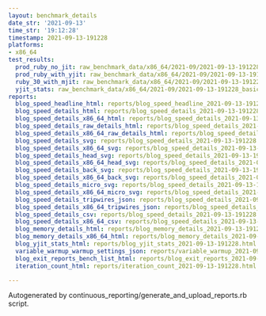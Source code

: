 ```yaml
---
layout: benchmark_details
date_str: '2021-09-13'
time_str: '19:12:28'
timestamp: 2021-09-13-191228
platforms:
- x86_64
test_results:
  prod_ruby_no_jit: raw_benchmark_data/x86_64/2021-09/2021-09-13-191228_basic_benchmark_prod_ruby_no_jit.json
  prod_ruby_with_yjit: raw_benchmark_data/x86_64/2021-09/2021-09-13-191228_basic_benchmark_prod_ruby_with_yjit.json
  ruby_30_with_mjit: raw_benchmark_data/x86_64/2021-09/2021-09-13-191228_basic_benchmark_ruby_30_with_mjit.json
  yjit_stats: raw_benchmark_data/x86_64/2021-09/2021-09-13-191228_basic_benchmark_yjit_stats.json
reports:
  blog_speed_headline_html: reports/blog_speed_headline_2021-09-13-191228.html
  blog_speed_details_html: reports/blog_speed_details_2021-09-13-191228.html
  blog_speed_details_x86_64_html: reports/blog_speed_details_2021-09-13-191228.x86_64.html
  blog_speed_details_raw_details_html: reports/blog_speed_details_2021-09-13-191228.raw_details.html
  blog_speed_details_x86_64_raw_details_html: reports/blog_speed_details_2021-09-13-191228.x86_64.raw_details.html
  blog_speed_details_svg: reports/blog_speed_details_2021-09-13-191228.svg
  blog_speed_details_x86_64_svg: reports/blog_speed_details_2021-09-13-191228.x86_64.svg
  blog_speed_details_head_svg: reports/blog_speed_details_2021-09-13-191228.head.svg
  blog_speed_details_x86_64_head_svg: reports/blog_speed_details_2021-09-13-191228.x86_64.head.svg
  blog_speed_details_back_svg: reports/blog_speed_details_2021-09-13-191228.back.svg
  blog_speed_details_x86_64_back_svg: reports/blog_speed_details_2021-09-13-191228.x86_64.back.svg
  blog_speed_details_micro_svg: reports/blog_speed_details_2021-09-13-191228.micro.svg
  blog_speed_details_x86_64_micro_svg: reports/blog_speed_details_2021-09-13-191228.x86_64.micro.svg
  blog_speed_details_tripwires_json: reports/blog_speed_details_2021-09-13-191228.tripwires.json
  blog_speed_details_x86_64_tripwires_json: reports/blog_speed_details_2021-09-13-191228.x86_64.tripwires.json
  blog_speed_details_csv: reports/blog_speed_details_2021-09-13-191228.csv
  blog_speed_details_x86_64_csv: reports/blog_speed_details_2021-09-13-191228.x86_64.csv
  blog_memory_details_html: reports/blog_memory_details_2021-09-13-191228.html
  blog_memory_details_x86_64_html: reports/blog_memory_details_2021-09-13-191228.x86_64.html
  blog_yjit_stats_html: reports/blog_yjit_stats_2021-09-13-191228.html
  variable_warmup_warmup_settings_json: reports/variable_warmup_2021-09-13-191228.warmup_settings.json
  blog_exit_reports_bench_list_html: reports/blog_exit_reports_2021-09-13-191228.bench_list.html
  iteration_count_html: reports/iteration_count_2021-09-13-191228.html

---
```

Autogenerated by continuous_reporting/generate_and_upload_reports.rb script.
